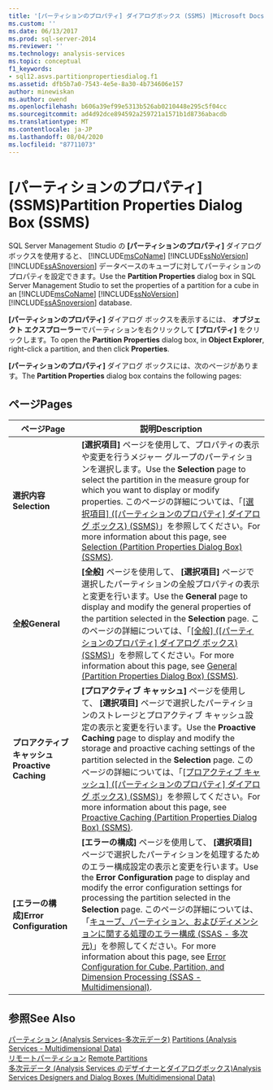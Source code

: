 ```yaml
---
title: '[パーティションのプロパティ] ダイアログボックス (SSMS) |Microsoft Docs'
ms.custom: ''
ms.date: 06/13/2017
ms.prod: sql-server-2014
ms.reviewer: ''
ms.technology: analysis-services
ms.topic: conceptual
f1_keywords:
- sql12.asvs.partitionpropertiesdialog.f1
ms.assetid: dfb5b7a0-7543-4e5e-8a30-4b734606e157
author: minewiskan
ms.author: owend
ms.openlocfilehash: b606a39ef99e5313b526ab0210448e295c5f04cc
ms.sourcegitcommit: ad4d92dce894592a259721a1571b1d8736abacdb
ms.translationtype: MT
ms.contentlocale: ja-JP
ms.lasthandoff: 08/04/2020
ms.locfileid: "87711073"
---
```

# <a name="partition-properties-dialog-box-ssms"></a><span data-ttu-id="436c8-102">[パーティションのプロパティ] (SSMS)</span><span class="sxs-lookup"><span data-stu-id="436c8-102">Partition Properties Dialog Box (SSMS)</span></span>
  <span data-ttu-id="436c8-103">SQL Server Management Studio の **[パーティションのプロパティ]** ダイアログ ボックスを使用すると、 [!INCLUDE[msCoName](../includes/msconame-md.md)] [!INCLUDE[ssNoVersion](../includes/ssnoversion-md.md)] [!INCLUDE[ssASnoversion](../includes/ssasnoversion-md.md)] データベースのキューブに対してパーティションのプロパティを設定できます。</span><span class="sxs-lookup"><span data-stu-id="436c8-103">Use the **Partition Properties** dialog box in SQL Server Management Studio to set the properties of a partition for a cube in an [!INCLUDE[msCoName](../includes/msconame-md.md)] [!INCLUDE[ssNoVersion](../includes/ssnoversion-md.md)] [!INCLUDE[ssASnoversion](../includes/ssasnoversion-md.md)] database.</span></span>  
  
 <span data-ttu-id="436c8-104">**[パーティションのプロパティ]** ダイアログ ボックスを表示するには、 **オブジェクト エクスプローラー**でパーティションを右クリックして **[プロパティ]** をクリックします。</span><span class="sxs-lookup"><span data-stu-id="436c8-104">To open the **Partition Properties** dialog box, in **Object Explorer**, right-click a partition, and then click **Properties**.</span></span>  
  
 <span data-ttu-id="436c8-105">**[パーティションのプロパティ]** ダイアログ ボックスには、次のページがあります。</span><span class="sxs-lookup"><span data-stu-id="436c8-105">The **Partition Properties** dialog box contains the following pages:</span></span>  
  
## <a name="pages"></a><span data-ttu-id="436c8-106">ページ</span><span class="sxs-lookup"><span data-stu-id="436c8-106">Pages</span></span>  
  
|<span data-ttu-id="436c8-107">ページ</span><span class="sxs-lookup"><span data-stu-id="436c8-107">Page</span></span>|<span data-ttu-id="436c8-108">説明</span><span class="sxs-lookup"><span data-stu-id="436c8-108">Description</span></span>|  
|----------|-----------------|  
|<span data-ttu-id="436c8-109">**選択内容**</span><span class="sxs-lookup"><span data-stu-id="436c8-109">**Selection**</span></span>|<span data-ttu-id="436c8-110">**[選択項目]** ページを使用して、プロパティの表示や変更を行うメジャー グループのパーティションを選択します。</span><span class="sxs-lookup"><span data-stu-id="436c8-110">Use the **Selection** page to select the partition in the measure group for which you want to display or modify properties.</span></span> <span data-ttu-id="436c8-111">このページの詳細については、「[[選択項目] &#40;[パーティションのプロパティ] ダイアログ ボックス&#41; &#40;SSMS&#41;](selection-partition-properties-dialog-box-ssms.md)」を参照してください。</span><span class="sxs-lookup"><span data-stu-id="436c8-111">For more information about this page, see [Selection &#40;Partition Properties Dialog Box&#41; &#40;SSMS&#41;](selection-partition-properties-dialog-box-ssms.md).</span></span>|  
|<span data-ttu-id="436c8-112">**全般**</span><span class="sxs-lookup"><span data-stu-id="436c8-112">**General**</span></span>|<span data-ttu-id="436c8-113">**[全般]** ページを使用して、 **[選択項目]** ページで選択したパーティションの全般プロパティの表示と変更を行います。</span><span class="sxs-lookup"><span data-stu-id="436c8-113">Use the **General** page to display and modify the general properties of the partition selected in the **Selection** page.</span></span> <span data-ttu-id="436c8-114">このページの詳細については、「[[全般] &#40;[パーティションのプロパティ] ダイアログ ボックス&#41; &#40;SSMS&#41;](general-partition-properties-dialog-box-ssms.md)」を参照してください。</span><span class="sxs-lookup"><span data-stu-id="436c8-114">For more information about this page, see [General &#40;Partition Properties Dialog Box&#41; &#40;SSMS&#41;](general-partition-properties-dialog-box-ssms.md).</span></span>|  
|<span data-ttu-id="436c8-115">**プロアクティブキャッシュ**</span><span class="sxs-lookup"><span data-stu-id="436c8-115">**Proactive Caching**</span></span>|<span data-ttu-id="436c8-116">**[プロアクティブ キャッシュ]** ページを使用して、 **[選択項目]** ページで選択したパーティションのストレージとプロアクティブ キャッシュ設定の表示と変更を行います。</span><span class="sxs-lookup"><span data-stu-id="436c8-116">Use the **Proactive Caching** page to display and modify the storage and proactive caching settings of the partition selected in the **Selection** page.</span></span> <span data-ttu-id="436c8-117">このページの詳細については、「[[プロアクティブ キャッシュ] &#40;[パーティションのプロパティ] ダイアログ ボックス&#41; &#40;SSMS&#41;](proactive-caching-partition-properties-dialog-box-ssms.md)」を参照してください。</span><span class="sxs-lookup"><span data-stu-id="436c8-117">For more information about this page, see [Proactive Caching &#40;Partition Properties Dialog Box&#41; &#40;SSMS&#41;](proactive-caching-partition-properties-dialog-box-ssms.md).</span></span>|  
|<span data-ttu-id="436c8-118">**[エラーの構成]**</span><span class="sxs-lookup"><span data-stu-id="436c8-118">**Error Configuration**</span></span>|<span data-ttu-id="436c8-119">**[エラーの構成]** ページを使用して、 **[選択項目]** ページで選択したパーティションを処理するためのエラー構成設定の表示と変更を行います。</span><span class="sxs-lookup"><span data-stu-id="436c8-119">Use the **Error Configuration** page to display and modify the error configuration settings for processing the partition selected in the **Selection** page.</span></span> <span data-ttu-id="436c8-120">このページの詳細については、「[キューブ、パーティション、およびディメンションに関する処理のエラー構成 &#40;SSAS - 多次元&#41;](multidimensional-models/error-configuration-for-cube-partition-and-dimension-processing.md)」を参照してください。</span><span class="sxs-lookup"><span data-stu-id="436c8-120">For more information about this page, see [Error Configuration for Cube, Partition, and Dimension Processing &#40;SSAS - Multidimensional&#41;](multidimensional-models/error-configuration-for-cube-partition-and-dimension-processing.md).</span></span>|  
  
## <a name="see-also"></a><span data-ttu-id="436c8-121">参照</span><span class="sxs-lookup"><span data-stu-id="436c8-121">See Also</span></span>  
 <span data-ttu-id="436c8-122">[パーティション &#40;Analysis Services-多次元データ&#41;](multidimensional-models-olap-logical-cube-objects/partitions-analysis-services-multidimensional-data.md) </span><span class="sxs-lookup"><span data-stu-id="436c8-122">[Partitions &#40;Analysis Services - Multidimensional Data&#41;](multidimensional-models-olap-logical-cube-objects/partitions-analysis-services-multidimensional-data.md) </span></span>  
 <span data-ttu-id="436c8-123">[リモートパーティション](multidimensional-models-olap-logical-cube-objects/partitions-remote-partitions.md) </span><span class="sxs-lookup"><span data-stu-id="436c8-123">[Remote Partitions](multidimensional-models-olap-logical-cube-objects/partitions-remote-partitions.md) </span></span>  
 [<span data-ttu-id="436c8-124">多次元データ &#40;Analysis Services のデザイナーとダイアログボックス&#41;</span><span class="sxs-lookup"><span data-stu-id="436c8-124">Analysis Services Designers and Dialog Boxes &#40;Multidimensional Data&#41;</span></span>](analysis-services-designers-and-dialog-boxes-multidimensional-data.md)  
  
  
